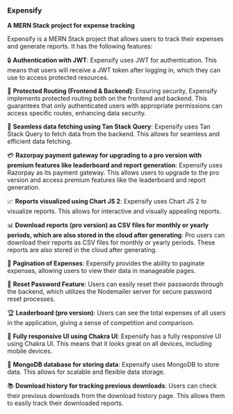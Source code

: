 ### Expensify

**A MERN Stack project for expense tracking**

Expensify is a MERN Stack project that allows users to track their expenses and generate reports. It has the following features:

🔒 **Authentication with JWT**:
Expensify uses JWT for authentication. This means that users will receive a JWT token after logging in, which they can use to access protected resources.

🔐 **Protected Routing (Frontend & Backend)**:
Ensuring security, Expensify implements protected routing both on the frontend and backend. This guarantees that only authenticated users with appropriate permissions can access specific routes, enhancing data security.

🔄 **Seamless data fetching using Tan Stack Query**:
Expensify uses Tan Stack Query to fetch data from the backend. This allows for seamless and efficient data fetching.

💳 **Razorpay payment gateway for upgrading to a pro version with premium features like leaderboard and report generation**:
Expensify uses Razorpay as its payment gateway. This allows users to upgrade to the pro version and access premium features like the leaderboard and report generation.

📈 **Reports visualized using Chart JS 2**:
Expensify uses Chart JS 2 to visualize reports. This allows for interactive and visually appealing reports.

📊 **Download reports (pro version) as CSV files for monthly or yearly periods, which are also stored in the cloud after generating**:
Pro users can download their reports as CSV files for monthly or yearly periods. These reports are also stored in the cloud after generating.

📜 **Pagination of Expenses**:
Expensify provides the ability to paginate expenses, allowing users to view their data in manageable pages.

🔑 **Reset Password Feature**:
Users can easily reset their passwords through the backend, which utilizes the Nodemailer server for secure password reset processes.

🏆 **Leaderboard (pro version)**:
Users can see the total expenses of all users in the application, giving a sense of competition and comparison.

📱 **Fully responsive UI using Chakra UI**:
Expensify has a fully responsive UI using Chakra UI. This means that it looks great on all devices, including mobile devices.

📂 **MongoDB database for storing data**:
Expensify uses MongoDB to store data. This allows for scalable and flexible data storage.

📚 **Download history for tracking previous downloads**:
Users can check their previous downloads from the download history page. This allows them to easily track their downloaded reports.
